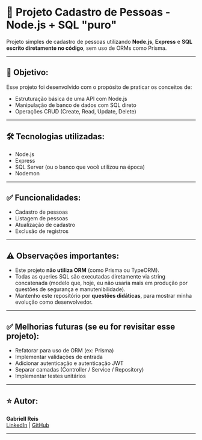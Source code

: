# 👥 Projeto Cadastro de Pessoas - Node.js + SQL "puro"

Projeto simples de cadastro de pessoas utilizando **Node.js**, **Express** e **SQL escrito diretamente no código**, sem uso de ORMs como Prisma.

---

## 🎯 Objetivo:

Esse projeto foi desenvolvido com o propósito de praticar os conceitos de:

- Estruturação básica de uma API com Node.js
- Manipulação de banco de dados com SQL direto
- Operações CRUD (Create, Read, Update, Delete)

---

## 🛠️ Tecnologias utilizadas:

- Node.js
- Express
- SQL Server (ou o banco que você utilizou na época)
- Nodemon

---

## ✅ Funcionalidades:

- Cadastro de pessoas
- Listagem de pessoas
- Atualização de cadastro
- Exclusão de registros

---

## ⚠️ Observações importantes:

- Este projeto **não utiliza ORM** (como Prisma ou TypeORM).  
- Todas as queries SQL são executadas diretamente via string concatenada (modelo que, hoje, eu não usaria mais em produção por questões de segurança e manutenibilidade).
- Mantenho este repositório por **questões didáticas**, para mostrar minha evolução como desenvolvedor.

---

## ✅ Melhorias futuras (se eu for revisitar esse projeto):

- Refatorar para uso de ORM (ex: Prisma)
- Implementar validações de entrada
- Adicionar autenticação e autenticação JWT
- Separar camadas (Controller / Service / Repository)
- Implementar testes unitários

---

## ⭐️ Autor:

**Gabriell Reis**  
[LinkedIn](https://www.linkedin.com/in/gabriell-reis-alvarenga/) | [GitHub](https://github.com/GabriellReis14)

---

